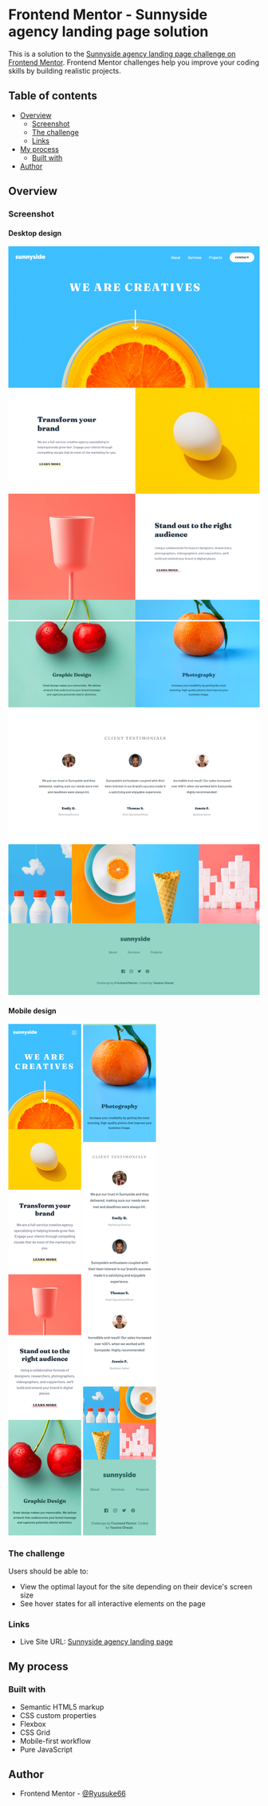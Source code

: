 # Frontend Mentor - Sunnyside agency landing page solution

This is a solution to the [Sunnyside agency landing page challenge on Frontend Mentor](https://www.frontendmentor.io/challenges/sunnyside-agency-landing-page-7yVs3B6ef). Frontend Mentor challenges help you improve your coding skills by building realistic projects.

## Table of contents

- [Overview](#overview)
  - [Screenshot](#screenshot)
  - [The challenge](#the-challenge)
  - [Links](#links)
- [My process](#my-process)
  - [Built with](#built-with)
- [Author](#author)

## Overview

### Screenshot

#### Desktop design

![](./screenshots/desktop-design-1.png) ![](./screenshots/desktop-design-2.png)

#### Mobile design

![](./screenshots/mobile-design-1.png) ![](./screenshots/mobile-design-2.png)

### The challenge

Users should be able to:

- View the optimal layout for the site depending on their device's screen size
- See hover states for all interactive elements on the page

### Links

- Live Site URL: [Sunnyside agency landing page](https://ryusuke66.github.io/sunnyside-agency-landing-page)

## My process

### Built with

- Semantic HTML5 markup
- CSS custom properties
- Flexbox
- CSS Grid
- Mobile-first workflow
- Pure JavaScript

## Author

- Frontend Mentor - [@Ryusuke66](https://www.frontendmentor.io/profile/Ryusuke66)